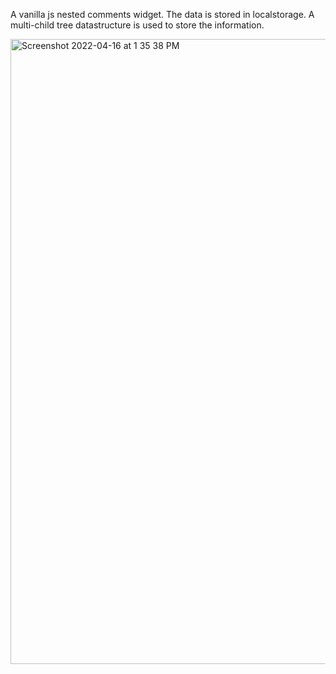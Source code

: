 A vanilla js nested comments widget. The data is stored in localstorage. A multi-child tree datastructure is used to store the information.

<img width="1000" alt="Screenshot 2022-04-16 at 1 35 38 PM" src="https://user-images.githubusercontent.com/12248665/163694381-17eabbdb-65e3-4bb7-b91f-7eef574b8b42.png">
